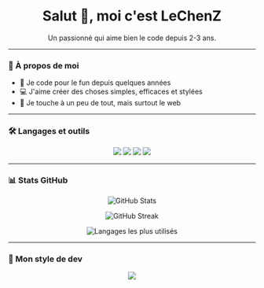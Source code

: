 <h1 align="center">Salut 👋, moi c'est LeChenZ</h1>
<p align="center">Un passionné qui aime bien le code depuis 2-3 ans.</p>

---

### 🧠 À propos de moi
- 🎯 Je code pour le fun depuis quelques années  
- 💻 J'aime créer des choses simples, efficaces et stylées  
- 🧪 Je touche à un peu de tout, mais surtout le web

---

### 🛠️ Langages et outils
<p align="center">
  <img src="https://img.shields.io/badge/HTML5-E34F26?style=for-the-badge&logo=html5&logoColor=white" />
  <img src="https://img.shields.io/badge/CSS3-1572B6?style=for-the-badge&logo=css3&logoColor=white" />
  <img src="https://img.shields.io/badge/JavaScript-F7DF1E?style=for-the-badge&logo=javascript&logoColor=black" />
  <img src="https://img.shields.io/badge/Lua-2C2D72?style=for-the-badge&logo=lua&logoColor=white" />
</p>

---

### 📊 Stats GitHub
<p align="center">
  <img src="https://github-readme-stats.vercel.app/api?username=LeChenZ&show_icons=true&theme=radical" alt="GitHub Stats" />
</p>
<p align="center">
  <img src="https://github-readme-streak-stats.herokuapp.com/?user=LeChenZ&theme=radical" alt="GitHub Streak" />
</p>
<p align="center">
  <img src="https://github-readme-stats.vercel.app/api/top-langs/?username=LeChenZ&layout=compact&theme=radical" alt="Langages les plus utilisés" />
</p>

---

### 🎯 Mon style de dev
<p align="center">
  <img src="https://skillicons.dev/icons?i=html,css,js,lua" />
</p>
